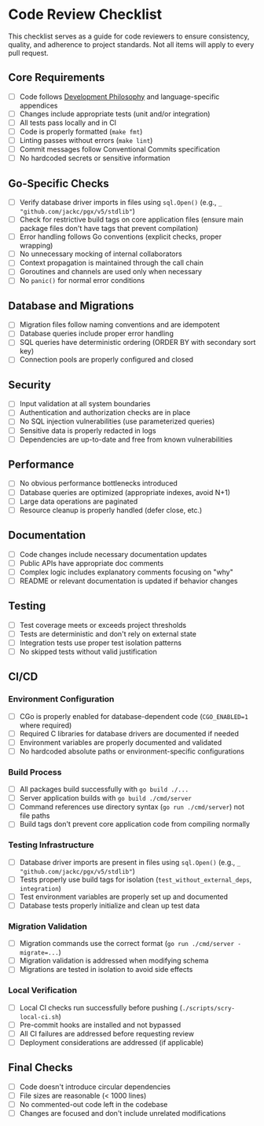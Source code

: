 # Code Review Checklist

This checklist serves as a guide for code reviewers to ensure consistency, quality, and adherence to project standards. Not all items will apply to every pull request.

## Core Requirements

- [ ] Code follows [Development Philosophy](./DEVELOPMENT_PHILOSOPHY.md) and language-specific appendices
- [ ] Changes include appropriate tests (unit and/or integration)
- [ ] All tests pass locally and in CI
- [ ] Code is properly formatted (`make fmt`)
- [ ] Linting passes without errors (`make lint`)
- [ ] Commit messages follow Conventional Commits specification
- [ ] No hardcoded secrets or sensitive information

## Go-Specific Checks

- [ ] Verify database driver imports in files using `sql.Open()` (e.g., `_ "github.com/jackc/pgx/v5/stdlib"`)
- [ ] Check for restrictive build tags on core application files (ensure main package files don't have tags that prevent compilation)
- [ ] Error handling follows Go conventions (explicit checks, proper wrapping)
- [ ] No unnecessary mocking of internal collaborators
- [ ] Context propagation is maintained through the call chain
- [ ] Goroutines and channels are used only when necessary
- [ ] No `panic()` for normal error conditions

## Database and Migrations

- [ ] Migration files follow naming conventions and are idempotent
- [ ] Database queries include proper error handling
- [ ] SQL queries have deterministic ordering (ORDER BY with secondary sort key)
- [ ] Connection pools are properly configured and closed

## Security

- [ ] Input validation at all system boundaries
- [ ] Authentication and authorization checks are in place
- [ ] No SQL injection vulnerabilities (use parameterized queries)
- [ ] Sensitive data is properly redacted in logs
- [ ] Dependencies are up-to-date and free from known vulnerabilities

## Performance

- [ ] No obvious performance bottlenecks introduced
- [ ] Database queries are optimized (appropriate indexes, avoid N+1)
- [ ] Large data operations are paginated
- [ ] Resource cleanup is properly handled (defer close, etc.)

## Documentation

- [ ] Code changes include necessary documentation updates
- [ ] Public APIs have appropriate doc comments
- [ ] Complex logic includes explanatory comments focusing on "why"
- [ ] README or relevant documentation is updated if behavior changes

## Testing

- [ ] Test coverage meets or exceeds project thresholds
- [ ] Tests are deterministic and don't rely on external state
- [ ] Integration tests use proper test isolation patterns
- [ ] No skipped tests without valid justification

## CI/CD

### Environment Configuration
- [ ] CGo is properly enabled for database-dependent code (`CGO_ENABLED=1` where required)
- [ ] Required C libraries for database drivers are documented if needed
- [ ] Environment variables are properly documented and validated
- [ ] No hardcoded absolute paths or environment-specific configurations

### Build Process
- [ ] All packages build successfully with `go build ./...`
- [ ] Server application builds with `go build ./cmd/server`
- [ ] Command references use directory syntax (`go run ./cmd/server`) not file paths
- [ ] Build tags don't prevent core application code from compiling normally

### Testing Infrastructure
- [ ] Database driver imports are present in files using `sql.Open()` (e.g., `_ "github.com/jackc/pgx/v5/stdlib"`)
- [ ] Tests properly use build tags for isolation (`test_without_external_deps`, `integration`)
- [ ] Test environment variables are properly set up and documented
- [ ] Database tests properly initialize and clean up test data

### Migration Validation
- [ ] Migration commands use the correct format (`go run ./cmd/server -migrate=...`)
- [ ] Migration validation is addressed when modifying schema
- [ ] Migrations are tested in isolation to avoid side effects

### Local Verification
- [ ] Local CI checks run successfully before pushing (`./scripts/scry-local-ci.sh`)
- [ ] Pre-commit hooks are installed and not bypassed
- [ ] All CI failures are addressed before requesting review
- [ ] Deployment considerations are addressed (if applicable)

## Final Checks

- [ ] Code doesn't introduce circular dependencies
- [ ] File sizes are reasonable (< 1000 lines)
- [ ] No commented-out code left in the codebase
- [ ] Changes are focused and don't include unrelated modifications
